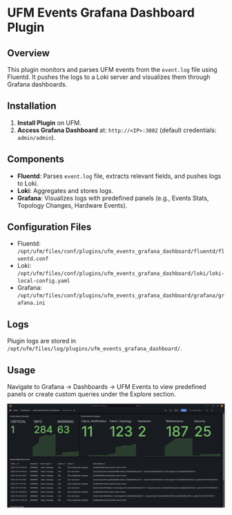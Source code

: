 # UFM Events Grafana Dashboard Plugin

## Overview
This plugin monitors and parses UFM events from the `event.log` file using Fluentd. It pushes the logs to a Loki server and visualizes them through Grafana dashboards.

## Installation
1. **Install Plugin** on UFM.
2. **Access Grafana Dashboard** at: `http://<IP>:3002` (default credentials: `admin/admin`).

## Components
- **Fluentd**: Parses `event.log` file, extracts relevant fields, and pushes logs to Loki.
- **Loki**: Aggregates and stores logs.
- **Grafana**: Visualizes logs with predefined panels (e.g., Events Stats, Topology Changes, Hardware Events).

## Configuration Files
- Fluentd: `/opt/ufm/files/conf/plugins/ufm_events_grafana_dashboard/fluentd/fluentd.conf`
- Loki: `/opt/ufm/files/conf/plugins/ufm_events_grafana_dashboard/loki/loki-local-config.yaml`
- Grafana: `/opt/ufm/files/conf/plugins/ufm_events_grafana_dashboard/grafana/grafana.ini`

## Logs
Plugin logs are stored in `/opt/ufm/files/log/plugins/ufm_events_grafana_dashboard/`.

## Usage
Navigate to Grafana -> Dashboards -> UFM Events to view predefined panels or create custom queries under the Explore section.

![Dashboard Screenshot](./grafana_dashboard.png)
